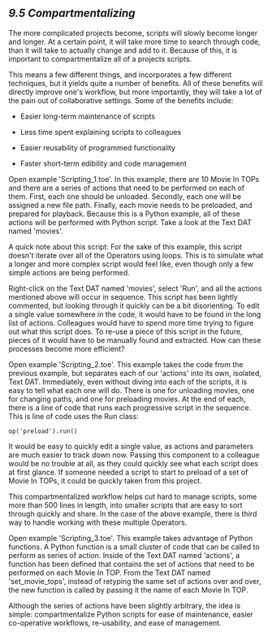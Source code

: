 ## *9.5 Compartmentalizing*

The more complicated projects become, scripts will slowly become longer and longer. At a certain point, it will take more time to search through code, than it will take to actually change and add to it. Because of this, it is important to compartmentalize all of a projects scripts.

This means a few different things, and incorporates a few different techniques, but it yields quite a number of benefits. All of these benefits will directly improve one's workflow, but more importantly, they will take a lot of the pain out of collaborative settings. Some of the benefits include:

* Easier long-term maintenance of scripts

* Less time spent explaining scripts to colleagues

* Easier reusability of programmed functionality

* Faster short-term edibility and code management


Open example 'Scripting\_1.toe'. In this example, there are 10 Movie In TOPs and there are a series of actions that need to be performed on each of them. First, each one should be unloaded. Secondly, each one will be assigned a new file path. Finally, each movie needs to be preloaded, and prepared for playback. Because this is a Python example, all of these actions will be performed with Python script. Take a look at the Text DAT named 'movies'.

A quick note about this script: For the sake of this example, this script doesn't iterate over all of the Operators using loops. This is to simulate what a longer and more complex script would feel like, even though only a few simple actions are being performed.

Right-click on the Text DAT named 'movies', select 'Run', and all the actions mentioned above will occur in sequence. This script has been lightly commented, but looking through it quickly can be a bit disorienting. To edit a single value somewhere in the code, it would have to be found in the long list of actions. Colleagues would have to spend more time trying to figure out what this script does. To re-use a piece of this script in the future, pieces of it would have to be manually found and extracted. How can these processes become more efficient?

Open example 'Scripting\_2.toe'. This example takes the code from the previous example, but separates each of our 'actions' into its own, isolated, Text DAT. Immediately, even without diving into each of the scripts, it is easy to tell what each one will do. There is one for unloading movies, one for changing paths, and one for preloading movies. At the end of each, there is a line of code that runs each progressive script in the sequence. This is line of code uses the Run class:

`op('preload').run()`

It would be easy to quickly edit a single value, as actions and parameters are much easier to track down now. Passing this component to a colleague would be no trouble at all, as they could quickly see what each script does at first glance. If someone needed a script to start to preload of a set of Movie In TOPs, it could be quickly taken from this project.

This compartmentalized workflow helps cut hard to manage scripts, some more than 500 lines in length, into smaller scripts that are easy to sort through quickly and share. In the case of the above example, there is third way to handle working with these multiple Operators.

Open example 'Scripting\_3.toe'. This example takes advantage of Python functions. A Python function is a small cluster of code that can be called to perform as series of action. Inside of the Text DAT named 'actions', a function has been defined that contains the set of actions that need to be performed on each Movie In TOP. From the Text DAT named 'set\_movie\_tops', instead of retyping the same set of actions over and over, the new function is called by passing it the name of each Movie In TOP.

Although the series of actions have been slightly arbitrary, the idea is simple: compartmentalize Python scripts for ease of maintenance, easier co-operative workflows, re-usability, and ease of management.
